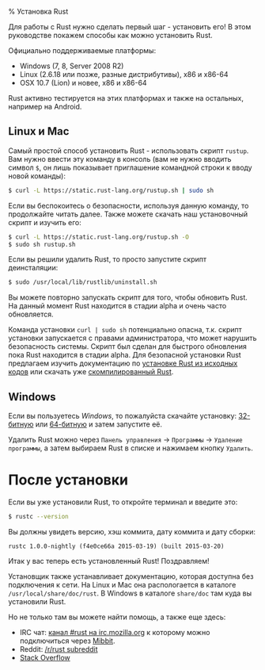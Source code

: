 % Установка Rust

Для работы с Rust нужно сделать первый шаг - установить его! В этом руководстве покажем способы как можно установить Rust.

Официально поддерживаемые платформы:
* Windows (7, 8, Server 2008 R2)
* Linux (2.6.18 или позже, разные дистрибутивы), x86 и x86-64
* OSX 10.7 (Lion) и новее, x86 и x86-64

Rust активно тестируется на этих платформах и также на остальных, например на Android.

## Linux и Mac

Самый простой способ установить Rust - использовать скрипт `rustup`. Вам нужно ввести эту команду в консоль (вам не нужно вводить символ `$`, он лишь показывает приглашение командной строки к вводу новой команды):

```bash
$ curl -L https://static.rust-lang.org/rustup.sh | sudo sh
```

Если вы беспокоитесь о безопасности, используя данную команду, то продолжайте читать далее. Также можете скачать наш установочный скрипт и изучить его:

```bash
$ curl -L https://static.rust-lang.org/rustup.sh -O
$ sudo sh rustup.sh
```

Если вы решили удалить Rust, то просто запустите скрипт деинсталяции:

```bash
$ sudo /usr/local/lib/rustlib/uninstall.sh
```

Вы можете повторно запускать скрипт для того, чтобы обновить Rust. На данный момент Rust находится в стадии alpha и очень часто обновляется.

Команда установки `curl | sudo sh` потенциально опасна, т.к. скрипт установки запускается с правами администратора, что может нарушить безопасность системы. Скрипт был сделан для быстрого обновления пока Rust находится в стадии alpha. Для безопасной установки Rust предлагаем изучить документацию по [установке Rust из исходных кодов](https://github.com/rust-lang/rust#building-from-source) или скачать уже [скомпилированный Rust](http://www.rust-lang.org/install.html).

## Windows

Если вы пользуетесь *Windows*, то пожалуйста скачайте установку: [32-битную](https://static.rust-lang.org/dist/rust-nightly-i686-pc-windows-gnu.exe) или [64-битную](https://static.rust-lang.org/dist/rust-nightly-x86_64-pc-windows-gnu.exe) и затем запустите её.

Удалить Rust можно через `Панель управления` -> `Программы` -> `Удаление программы`, а затем выбираем Rust в списке и нажимаем кнопку `Удалить`.

# После установки

Если вы уже установили Rust, то откройте терминал и введите это:

```bash
$ rustc --version
```

Вы должны увидеть версию, хэш коммита, дату коммита и дату сборки:

```
rustc 1.0.0-nightly (f4e0ce66a 2015-03-19) (built 2015-03-20)
```

Итак у вас теперь есть установленный Rust! Поздравляем!

Установщик также устанавливает документацию, которая доступна без подключения к сети. На Linux и Mac она распологается в каталоге `/usr/local/share/doc/rust`. В Windows в каталоге `share/doc` там куда вы установили Rust.

Но не только там вы можете найти помощь, а также еще здесь:
* IRC чат: [канал #rust на irc.mozilla.org](irc://irc.mozilla.org/#rust) к которому можно подключиться через [Mibbit](http://chat.mibbit.com/?server=irc.mozilla.org&channel=%23rust).
* Reddit: [/r/rust subreddit](http://www.reddit.com/r/rust)
* [Stack Overflow](http://stackoverflow.com/questions/tagged/rust)
